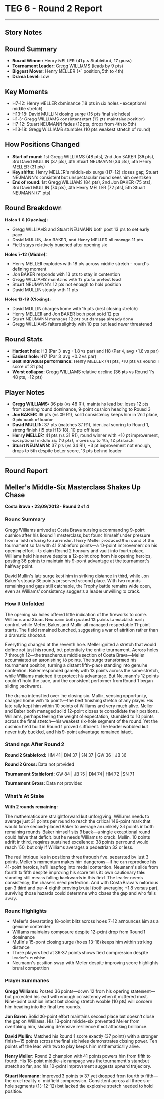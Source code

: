 # TEG 6 - Round 2 Report

---

## Story Notes

## Round Summary
- **Round Winner:** Henry MELLER (41 pts Stableford, 17 gross)
- **Tournament Leader:** Gregg WILLIAMS (leads by 9 pts)
- **Biggest Mover:** Henry MELLER (+1 position, 5th to 4th)
- **Drama Level:** Low

## Key Moments
- H7-12: Henry MELLER dominance (18 pts in six holes - exceptional middle stretch)
- H13-18: David MULLIN closing surge (15 pts final six holes)
- H1-6: Gregg WILLIAMS consistent start (13 pts maintains position)
- H7-12: Stuart NEUMANN fades (12 pts, drops from 4th to 5th)
- H13-18: Gregg WILLIAMS stumbles (10 pts weakest stretch of round)

## How Positions Changed
- **Start of round:** 1st Gregg WILLIAMS (48 pts), 2nd Jon BAKER (39 pts), 3rd David MULLIN (37 pts), 4th Stuart NEUMANN (34 pts), 5th Henry MELLER (31 pts)
- **Key shifts:** Henry MELLER's middle-six surge (H7-12) closes gap; Stuart NEUMANN's consistent but unspectacular round sees him overtaken
- **End of round:** 1st Gregg WILLIAMS (84 pts), 2nd Jon BAKER (75 pts), 3rd David MULLIN (74 pts), 4th Henry MELLER (72 pts), 5th Stuart NEUMANN (71 pts)

## Round Breakdown
**Holes 1-6 (Opening):**
- Gregg WILLIAMS and Stuart NEUMANN both post 13 pts to set early pace
- David MULLIN, Jon BAKER, and Henry MELLER all manage 11 pts
- Field stays relatively bunched after opening six

**Holes 7-12 (Middle):**
- Henry MELLER explodes with 18 pts across middle stretch - round's defining moment
- Jon BAKER responds with 13 pts to stay in contention
- Gregg WILLIAMS maintains with 13 pts to protect lead
- Stuart NEUMANN's 12 pts not enough to hold position
- David MULLIN steady with 11 pts

**Holes 13-18 (Closing):**
- David MULLIN charges home with 15 pts (best closing stretch)
- Henry MELLER and Jon BAKER both post solid 12 pts
- Stuart NEUMANN manages 12 pts but damage already done
- Gregg WILLIAMS falters slightly with 10 pts but lead never threatened

## Round Stats
- **Hardest hole:** H3 (Par 3, avg +1.8 vs par) and H8 (Par 4, avg +1.8 vs par)
- **Easiest hole:** H17 (Par 3, avg +0.2 vs par)
- **Best individual performance:** Henry MELLER (41 pts, +10 pts vs Round 1 score of 31 pts)
- **Worst collapse:** Gregg WILLIAMS relative decline (36 pts vs Round 1's 48 pts, -12 pts)

## Player Notes
- **Gregg WILLIAMS:** 36 pts (vs 48 R1), maintains lead but loses 12 pts from opening round dominance, 9-point cushion heading to Round 3
- **Jon BAKER:** 36 pts (vs 39 R1), solid consistency keeps him in 2nd place, 9 pts back of leader
- **David MULLIN:** 37 pts (matches 37 R1), identical scoring to Round 1, strong finish (15 pts H13-18), 10 pts off lead
- **Henry MELLER:** 41 pts (vs 31 R1), round winner with +10 pt improvement, exceptional middle six (18 pts), moves up to 4th, 12 pts back
- **Stuart NEUMANN:** 37 pts (vs 34 R1), +3 pt improvement not enough, drops to 5th despite better score, 13 pts behind leader

---

## Round Report

## Meller's Middle-Six Masterclass Shakes Up Chase

**Costa Brava • 22/09/2013 • Round 2 of 4**

### Round Summary

Gregg Williams arrived at Costa Brava nursing a commanding 9-point cushion after his Round 1 masterclass, but found himself under pressure from a field refusing to surrender. Henry Meller produced the round of the tournament so far with 41 Stableford points—a 10-point improvement on his opening effort—to claim Round 2 honours and vault into fourth place. Williams held his nerve despite a 12-point drop from his opening heroics, posting 36 points to maintain his 9-point advantage at the tournament's halfway point.

David Mullin's late surge kept him in striking distance in third, while Jon Baker's steady 36 points preserved second place. With two rounds remaining and gaps still catchable, the Trophy battle remains wide open, even as Williams' consistency suggests a leader unwilling to crack.

### How It Unfolded

The opening six holes offered little indication of the fireworks to come. Williams and Stuart Neumann both posted 13 points to establish early control, while Meller, Baker, and Mullin all managed respectable 11-point starts. The field remained bunched, suggesting a war of attrition rather than a dramatic shootout.

Everything changed at the seventh hole. Meller ignited a stretch that would define not just his round, but potentially the entire tournament. Across holes 7 through 12—the treacherous middle section of Costa Brava—Meller accumulated an astonishing 18 points. The surge transformed his tournament position, turning a distant fifth-place standing into genuine contention. Baker responded gamely with 13 points across the same stretch, while Williams matched it to protect his advantage. But Neumann's 12 points couldn't hold the pace, and the consistent performer from Round 1 began sliding backwards.

The drama intensified over the closing six. Mullin, sensing opportunity, charged home with 15 points—the best finishing stretch of any player. His late rally kept him within 10 points of Williams and very much alive. Meller and Baker both managed solid 12-point closes to consolidate their positions. Williams, perhaps feeling the weight of expectation, stumbled to 10 points across the final stretch—his weakest six-hole segment of the round. Yet the cushion he'd built in Round 1 proved sufficient. The leader wobbled but never truly buckled, and his 9-point advantage remained intact.

### Standings After Round 2

**Round 2 Stableford:** HM 41 | DM 37 | SN 37 | GW 36 | JB 36

**Round 2 Gross:** Data not provided

**Tournament Stableford:** GW 84 | JB 75 | DM 74 | HM 72 | SN 71

**Tournament Gross:** Data not provided

### What's At Stake

**With 2 rounds remaining:**

The mathematics are straightforward but unforgiving. Williams needs to average just 31 points per round to reach the critical 146-point mark that would force second-placed Baker to average an unlikely 36 points in both remaining rounds. Baker himself sits 9 back—a single exceptional round could halve that deficit, but he needs Williams to crack. Mullin, 10 points adrift in third, requires sustained excellence: 38 points per round would reach 150, but only if Williams averages a pedestrian 32 or less.

The real intrigue lies in positions three through five, separated by just 3 points. Meller's momentum makes him dangerous—if he can reproduce his 41-point heroics, he'll leapfrog into medal contention. Neumann's slide from fourth to fifth despite improving his score tells its own cautionary tale: standing still means falling backwards in this field. The leader needs consistency; the chasers need perfection. And with Costa Brava's notorious par-3 third and par-4 eighth proving brutal (both averaging +1.8 versus par), surviving those hazards could determine who closes the gap and who falls away.

### Round Highlights

- Meller's devastating 18-point blitz across holes 7-12 announces him as a genuine contender
- Williams maintains composure despite 12-point drop from Round 1 dominance
- Mullin's 15-point closing surge (holes 13-18) keeps him within striking distance
- Three players tied at 36-37 points shows field compression despite leader's cushion
- Neumann's position swap with Meller despite improving score highlights brutal competition

### Player Summaries

**Gregg Williams:** Posted 36 points—down 12 from his opening statement—but protected his lead with enough consistency when it mattered most. Nine-point cushion intact but closing stretch wobble (10 pts) will concern him heading into the final two rounds.

**Jon Baker:** Solid 36-point effort maintains second place but doesn't close the gap on Williams. His 13-point middle-six prevented Meller from overtaking him, showing defensive resilience if not attacking brilliance.

**David Mullin:** Matched his Round 1 score exactly (37 points) with a stronger finish—15 points across the final six holes demonstrates closing power. Ten points off the lead with two to play keeps him mathematically alive.

**Henry Meller:** Round 2 champion with 41 points powers him from fifth to fourth. His 18-point middle-six rampage was the tournament's standout stretch so far, and his 10-point improvement suggests upward trajectory.

**Stuart Neumann:** Improved 3 points to 37 yet dropped from fourth to fifth—the cruel reality of midfield compression. Consistent across all three six-hole segments (13-12-12) but lacked the explosive stretch needed to hold position.

